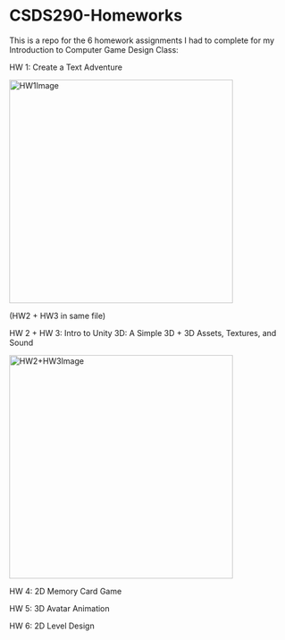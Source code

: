 # CSDS290-Homeworks
This is a repo for the 6 homework assignments I had to complete for my Introduction to Computer Game Design Class: 

HW 1: Create a Text Adventure

<img src="https://github.com/MichaelBoelens37/CSDS290-Homeworks/assets/112408082/2f49446d-4970-4c0d-bbf9-fe95efad83f6" alt="HW1Image" width="400"/>

(HW2 + HW3 in same file)

HW 2 + HW 3: Intro to Unity 3D: A Simple 3D + 3D Assets, Textures, and Sound

<img src="https://github.com/MichaelBoelens37/CSDS290-Homeworks/assets/112408082/646ed5fd-491b-498a-9b34-2d919488a6d2" alt="HW2+HW3Image" width="400"/>

HW 4: 2D Memory Card Game

HW 5: 3D Avatar Animation

HW 6: 2D Level Design
